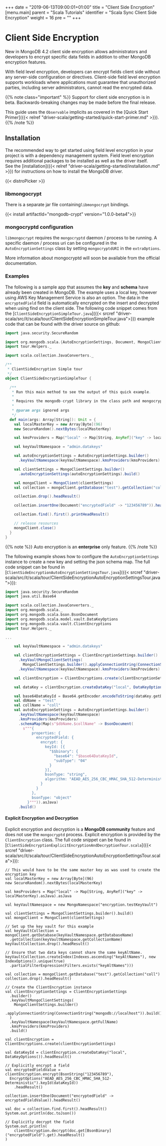 +++
date = "2019-06-13T09:00:01+01:00"
title = "Client Side Encryption"
[menu.main]
  parent = "Scala Tutorials"
  identifier = "Scala Sync Client Side Encryption"
  weight = 16
  pre = "<i class='fa fa-lock'></i>"
+++

# Client Side Encryption

New in MongoDB 4.2 client side encryption allows administrators and developers to encrypt specific data fields in addition to other
MongoDB encryption features.

With field level encryption, developers can encrypt fields client side without any server-side 
configuration or directives. Client-side field level encryption supports workloads where applications must guarantee that 
unauthorized parties, including server administrators, cannot read the encrypted data.

{{% note class="important" %}}
Support for client side encryption is in beta.  Backwards-breaking changes may be made before the final release.

This guide uses the `Observable` implicits as covered in the [Quick Start Primer]({{< relref "driver-scala/getting-started/quick-start-primer.md" >}}).
{{% /note %}}

## Installation

The recommended way to get started using field level encryption in your project is with a dependency management system. 
Field level encryption requires additional packages to be installed as well as the driver itself.  
See the [installation]({{< relref "driver-scala/getting-started/installation.md" >}}) for instructions on how to install the MongoDB driver. 

{{< distroPicker >}}

### libmongocrypt

There is a separate jar file containing`libmongocrypt` bindings.

{{< install artifactId="mongodb-crypt" version="1.0.0-beta4">}}

### mongocryptd configuration

`libmongocrypt` requires the `mongocryptd` daemon / process to be running. A specific daemon / process uri can be configured in the 
`AutoEncryptionSettings` class by setting `mongocryptdURI` in the `extraOptions`.

More information about mongocryptd will soon be available from the official documentation.


### Examples

The following is a sample app that assumes the **key** and **schema** have already been created in MongoDB. The example uses a local key,
however using AWS Key Management Service is also an option. The data in the `encryptedField` field is automatically encrypted on the
insert and decrypted when using find on the client side. The following code snippet comes from the 
[`ClientSideEncryptionSimpleTour.java`]({{< srcref "driver-scala/src/it/scala/tour/ClientSideEncryptionSimpleTour.java">}}) example code
that can be found with the driver source on github:

```scala
import java.security.SecureRandom

import org.mongodb.scala.{AutoEncryptionSettings, Document, MongoClient, MongoClientSettings}
import tour.Helpers._

import scala.collection.JavaConverters._

/**
 * ClientSideEncryption Simple tour
 */
object ClientSideEncryptionSimpleTour {

  /**
   * Run this main method to see the output of this quick example.
   *
   * Requires the mongodb-crypt library in the class path and mongocryptd on the system path.
   *
   * @param args ignored args
   */
  def main(args: Array[String]): Unit = {
    val localMasterKey = new Array[Byte](96)
    new SecureRandom().nextBytes(localMasterKey)

    val kmsProviders = Map("local" -> Map[String, AnyRef]("key" -> localMasterKey).asJava).asJava

    val keyVaultNamespace = "admin.datakeys"

    val autoEncryptionSettings = AutoEncryptionSettings.builder()
      .keyVaultNamespace(keyVaultNamespace).kmsProviders(kmsProviders).build()

    val clientSettings = MongoClientSettings.builder()
      .autoEncryptionSettings(autoEncryptionSettings).build()

    val mongoClient = MongoClient(clientSettings)
    val collection = mongoClient.getDatabase("test").getCollection("coll")

    collection.drop().headResult()

    collection.insertOne(Document("encryptedField" -> "123456789")).headResult()

    collection.find().first().printHeadResult()

    // release resources
    mongoClient.close()
  }
}

```

{{% note %}}
Auto encryption is an **enterprise** only feature.
{{% /note %}}

The following example shows how to configure the `AutoEncryptionSettings` instance to create a new key and setting the json schema map.
The full code snippet can be found in 
[`ClientSideEncryptionAutoEncryptionSettingsTour.java`]({{< srcref "driver-scala/src/it/scala/tour/ClientSideEncryptionAutoEncryptionSettingsTour.java">}}):

```scala
import java.security.SecureRandom
import java.util.Base64

import scala.collection.JavaConverters._
import org.mongodb.scala._
import org.mongodb.scala.bson.BsonDocument
import org.mongodb.scala.model.vault.DataKeyOptions
import org.mongodb.scala.vault.ClientEncryptions
import tour.Helpers._

...

    val keyVaultNamespace = "admin.datakeys"

    val clientEncryptionSettings = ClientEncryptionSettings.builder()
      .keyVaultMongoClientSettings(
        MongoClientSettings.builder().applyConnectionString(ConnectionString("mongodb://localhost")).build())
      .keyVaultNamespace(keyVaultNamespace).kmsProviders(kmsProviders).build()

    val clientEncryption = ClientEncryptions.create(clientEncryptionSettings)

    val dataKey = clientEncryption.createDataKey("local", DataKeyOptions()).headResult()

    val base64DataKeyId = Base64.getEncoder.encodeToString(dataKey.getData)
    val dbName = "test"
    val collName = "coll"
    val autoEncryptionSettings = AutoEncryptionSettings.builder()
      .keyVaultNamespace(keyVaultNamespace)
      .kmsProviders(kmsProviders)
      .schemaMap(Map(s"$dbName.$collName" -> BsonDocument(
        s"""{
            properties: {
              encryptedField: {
                encrypt: {
                  keyId: [{
                    "$$binary": {
                      "base64": "$base64DataKeyId",
                      "subType": "04"
                    }
                  }],
                  bsonType: "string",
                  algorithm: "AEAD_AES_256_CBC_HMAC_SHA_512-Deterministic"
                }
              }
            },
            bsonType: "object"
          }""")).asJava)
      .build()
```

#### Explicit Encryption and Decryption
Explicit encryption and decryption is a **MongoDB community** feature and does not use the `mongocryptd` process. Explicit encryption is 
provided by the `ClientEncryption` class. 
The full code snippet can be found in [`ClientSideEncryptionExplicitEncryptionAndDecryptionTour.scala`]({{< srcref "driver-scala/src/it/scala/tour/ClientSideEncryptionAutoEncryptionSettingsTour.scala">}}):

```
// This would have to be the same master key as was used to create the encryption key
val localMasterKey = new Array[Byte](96)
new SecureRandom().nextBytes(localMasterKey)

val kmsProviders = Map("local" -> Map[String, AnyRef]("key" -> localMasterKey).asJava).asJava

val keyVaultNamespace = new MongoNamespace("encryption.testKeyVault")

val clientSettings = MongoClientSettings.builder().build()
val mongoClient = MongoClient(clientSettings)

// Set up the key vault for this example
val keyVaultCollection = mongoClient.getDatabase(keyVaultNamespace.getDatabaseName)
  .getCollection(keyVaultNamespace.getCollectionName)
keyVaultCollection.drop().headResult()

// Ensure that two data keys cannot share the same keyAltName.
keyVaultCollection.createIndex(Indexes.ascending("keyAltNames"), new IndexOptions().unique(true)
  .partialFilterExpression(Filters.exists("keyAltNames")))

val collection = mongoClient.getDatabase("test").getCollection("coll")
collection.drop().headResult()

// Create the ClientEncryption instance
val clientEncryptionSettings = ClientEncryptionSettings
  .builder()
  .keyVaultMongoClientSettings(
    MongoClientSettings.builder()
       .applyConnectionString(ConnectionString("mongodb://localhost")).build()
  )
  .keyVaultNamespace(keyVaultNamespace.getFullName)
  .kmsProviders(kmsProviders)
  .build()

val clientEncryption = ClientEncryptions.create(clientEncryptionSettings)

val dataKeyId = clientEncryption.createDataKey("local", DataKeyOptions()).headResult()

// Explicitly encrypt a field
val encryptedFieldValue = clientEncryption.encrypt(BsonString("123456789"),
  EncryptOptions("AEAD_AES_256_CBC_HMAC_SHA_512-Deterministic").keyId(dataKeyId))
    .headResult()

collection.insertOne(Document("encryptedField" -> encryptedFieldValue)).headResult()

val doc = collection.find.first().headResult()
System.out.println(doc.toJson())

// Explicitly decrypt the field
System.out.println(
    clientEncryption.decrypt(doc.get[BsonBinary]("encryptedField").get).headResult()
)
```
